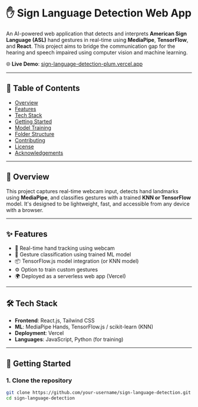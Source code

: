 # ✋ Sign Language Detection Web App

An AI-powered web application that detects and interprets **American Sign Language (ASL)** hand gestures in real-time using **MediaPipe**, **TensorFlow**, and **React**. This project aims to bridge the communication gap for the hearing and speech impaired using computer vision and machine learning.

🌐 **Live Demo**: [sign-language-detection-plum.vercel.app](https://sign-language-detection-plum.vercel.app)

---

## 📌 Table of Contents

- [Overview](#overview)
- [Features](#features)
- [Tech Stack](#tech-stack)
- [Getting Started](#getting-started)
- [Model Training](#model-training)
- [Folder Structure](#folder-structure)
- [Contributing](#contributing)
- [License](#license)
- [Acknowledgements](#acknowledgements)

---

## 🧠 Overview

This project captures real-time webcam input, detects hand landmarks using **MediaPipe**, and classifies gestures with a trained **KNN or TensorFlow** model. It's designed to be lightweight, fast, and accessible from any device with a browser.

---

## ✨ Features

- 🎥 Real-time hand tracking using webcam
- 🧠 Gesture classification using trained ML model
- 📦 TensorFlow.js model integration (or KNN model)
- ⚙️ Option to train custom gestures
- 🌍 Deployed as a serverless web app (Vercel)

---

## 🛠 Tech Stack

- **Frontend**: React.js, Tailwind CSS
- **ML**: MediaPipe Hands, TensorFlow.js / scikit-learn (KNN)
- **Deployment**: Vercel
- **Languages**: JavaScript, Python (for training)

---

## 🚀 Getting Started

### 1. Clone the repository

```bash
git clone https://github.com/your-username/sign-language-detection.git
cd sign-language-detection
